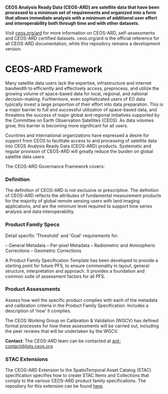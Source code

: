 **CEOS Analysis Ready Data (CEOS-ARD) are satellite data that have been processed to a minimum set of requirements and organized into a form that allows immediate analysis with a minimum of additional user effort and interoperability both through time and with other datasets.**

Visit [ceos.org/ard](ceos.org/ard) for more information on CEOS-ARD, self-assessments and CEOS-ARD certified datasets.
ceos.org/ard is the official reference for all CEOS-ARD documentation, while this repository remains a development version. 

# CEOS-ARD Framework

Many satellite data users lack the expertise, infrastructure and internet bandwidth to efficiently and effectively access, preprocess, and utilize the growing volume of space-based data for local, regional, and national decision-making. Furthermore, even sophisticated users of EO data typically invest a large proportion of their effort into data preparation. This is a major barrier to full and successful utilization of space-based data, and threatens the success of major global and regional initiatives supported by the Committee on Earth Observation Satellites (CEOS). As data volumes grow, this barrier is becoming more significant for all users.

Countries and international organizations have expressed a desire for support from CEOS to facilitate access to and processing of satellite data into CEOS Analysis Ready Data (CEOS-ARD) products. Systematic and regular provision of CEOS-ARD will greatly reduce the burden on global satellite data users.

The CEOS-ARD Governance Framework covers:

### Definition

The definition of CEOS-ARD is not exclusive or prescriptive. The definition of CEOS-ARD reflects the attributes of fundamental measurement products for the majority of global remote sensing users with land imaging applications, and are the minimum level required to support time series analysis and data interoperability.

### Product Family Specs

Detail specific 'Threshold' and 'Goal' requirements for:

– General Metadata
– Per-pixel Metadata
– Radiometric and Atmospheric Corrections
– Geometric Corrections

A Product Family Specification Template has been developed to provide a starting point for future PFS, to ensure commonality in layout, general structure, interpretation and approach. It provides a foundation and common suite of assessment factors for all PFS.

### Product Assessments

Assess how well the specific product complies with each of the metadata and calibration criteria in the Product Family Specification. Includes a description of ‘how’ it complies.

The CEOS Working Group on Calibration & Validation (WGCV) has defined formal processes for how these assessments will be carried out, including the peer reviews that will be undertaken by the WGCV.

**Contact**: The CEOS-ARD team can be contacted at [ard-contact@lists.ceos.org](mailto:ard-contact@lists.ceos.org)

### STAC Extensions

The CEOS-ARD Extension to the SpatioTemporal Asset Catalog (STAC) specification specifies how to create STAC Items and Collections that comply to the various CEOS-ARD product family specifications. The repository for this extension can be found [here](https://github.com/stac-extensions/ceos-ard).
